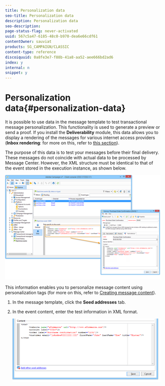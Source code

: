 ```yaml
---
title: Personalization data
seo-title: Personalization data
description: Personalization data
seo-description: 
page-status-flag: never-activated
uuid: 567c5a47-6185-48c0-b970-dea6e66cdf61
contentOwner: sauviat
products: SG_CAMPAIGN/CLASSIC
content-type: reference
discoiquuid: 0a8fe3e7-f88b-41a8-aa52-aee666bd2ad6
index: y
internal: n
snippet: y
---
```


# Personalization data{#personalization-data}

It is possible to use data in the message template to test transactional message personalization. This functionality is used to generate a preview or send a proof. If you install the **Deliverability** module, this data allows you to display a rendering of the messages for various internet access providers (**Inbox rendering**: for more on this, refer to [this section](../../delivery/using/about-deliverability.md)).

The purpose of this data is to test your messages before their final delivery. These messages do not coincide with actual data to be processed by Message Center. However, the XML structure must be identical to that of the event stored in the execution instance, as shown below. 

![](assets/messagecenter_create_custo_006.png)

This information enables you to personalize message content using personalization tags (for more on this, refer to [Creating message content](../../message-center/using/creating-message-content.md)).

1. In the message template, click the **Seed addresses** tab.
1. In the event content, enter the test information in XML format.

   ![](assets/messagecenter_create_custo_001.png)

